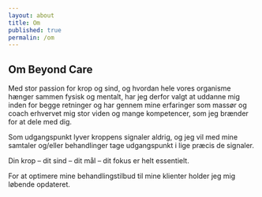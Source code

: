```yaml
---
layout: about
title: Om
published: true
permalin: /om
---
```


## Om Beyond Care

Med stor passion for krop og sind, og hvordan hele vores organisme hænger sammen fysisk og mentalt, har jeg derfor valgt at uddanne mig inden for begge retninger og har gennem mine erfaringer som massør og coach erhvervet mig stor viden og mange kompetencer, som jeg brænder for at dele med dig.

Som udgangspunkt lyver kroppens signaler aldrig, og jeg vil med mine samtaler og/eller behandlinger tage udgangspunkt i lige præcis de signaler.

Din krop – dit sind – dit mål – dit fokus er helt essentielt.

For at optimere mine behandlingstilbud til mine klienter holder jeg mig løbende opdateret.
